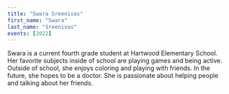 ```yaml
---
title: "Swara Sreenivas"
first_name: "Swara"
last_name: "Sreenivas"
events: [2022]
---
```


Swara is a current fourth grade student at Hartwood Elementary School. Her favorite subjects inside of school are playing games and being active. Outside of school, she enjoys coloring and playing with friends. In the future, she hopes to be a doctor. She is passionate about helping people and talking about her friends.
